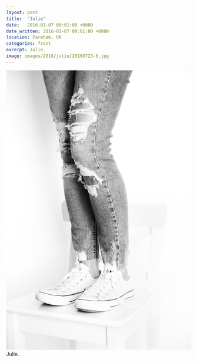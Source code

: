```yaml
---
layout: post
title:  "Julie"
date:   2016-01-07 08:01:00 +0000
date_written: 2016-01-07 08:01:00 +0000
location: Fareham, UK
categories: front
excerpt: Julie.
image: images/2016/julie/20160723-6.jpg
---
```

<img src='/images/2016/julie/20160723-6.jpg'/>
Julie.
